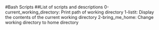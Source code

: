 #Bash Scripts
##List of scripts and descriptions
0-current_working_directory: Print path of working directory
1-listit: Display the contents of the current working directory
2-bring_me_home: Change working directory to home directory
